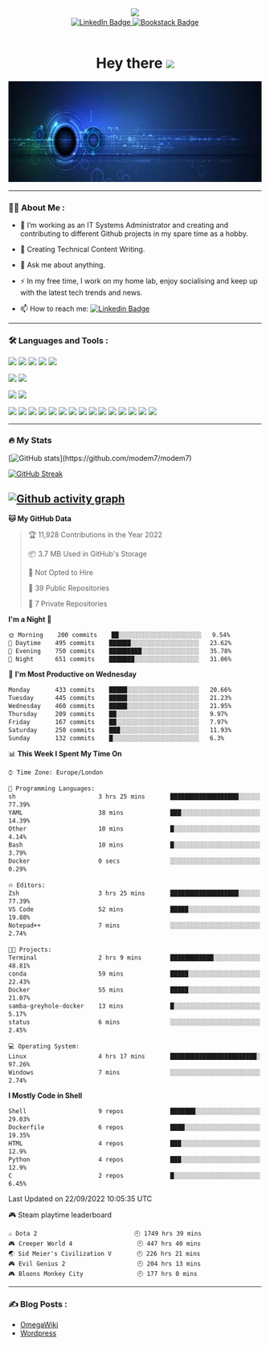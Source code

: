 <div id="header" align="center">
  <img src="https://media.giphy.com/media/f3iwJFOVOwuy7K6FFw/giphy.gif" width="300"/>
<div id="badges">
  <a href="https://www.linkedin.com/in/alexlaneit/">
    <img src="https://img.shields.io/badge/LinkedIn-blue?style=for-the-badge&logo=linkedin&logoColor=white" alt="LinkedIn Badge"/>
  </a>
  <a href="https://omegawiki.modem7.com">
  <img src="https://img.shields.io/badge/Bookstack-blue?style=for-the-badge&logo=BookStack&logoColor=white" alt="Bookstack Badge"/>
  </a>
</div>
  <img src="https://komarev.com/ghpvc/?username=modem7&style=flat-square&color=blue" alt=""/>
<h1>
  Hey there
  <img src="https://media.giphy.com/media/hvRJCLFzcasrR4ia7z/giphy.gif" width="30px"/>
</h1>
</div>

<div align="center">
  <img src="https://github.com/modem7/MiscAssets/blob/master/images/ezgif-6-79e26c05da.jpg" width="800" height="200"/>
</div>

---

### :man_technologist: About Me :
- :telescope: I’m working as an IT Systems Administrator and creating and contributing to different Github projects in my spare time as a hobby.

- :seedling: Creating Technical Content Writing.

- 💬 Ask me about anything.

- :zap: In my free time, I work on my home lab, enjoy socialising and keep up with the latest tech trends and news.

- :mailbox: How to reach me: [![Linkedin Badge](https://img.shields.io/badge/-AlexLaneIT-blue?style=flat&logo=Linkedin&logoColor=white)](https://www.linkedin.com/in/alexlaneit/)

---

### :hammer_and_wrench: Languages and Tools :
![](https://img.shields.io/badge/OS-Centos-informational?style=flat&logo=centos&logoColor=white&color=981e32)
![](https://img.shields.io/badge/OS-Debian-informational?style=flat&logo=debian&logoColor=white&color=981e32)
![](https://img.shields.io/badge/OS-RHEL-informational?style=flat&logo=red-hat&logoColor=white&color=981e32)
![](https://img.shields.io/badge/OS-Ubuntu-informational?style=flat&logo=ubuntu&logoColor=white&color=981e32)
![](https://img.shields.io/badge/OS-Windows-informational?style=flat&logo=windows&logoColor=white&color=981e32)

![](https://img.shields.io/badge/Editor-Notepad++-informational?style=flat&logo=notepadplusplus&logoColor=white&color=981e32)
![](https://img.shields.io/badge/Editor-Visual_Studio_Code-informational?style=flat&logo=visual-studio-code&logoColor=white&color=981e32)


![](https://img.shields.io/badge/Shell-Bash-informational?style=flat&logo=gnu-bash&logoColor=white&color=981e32)
![](https://img.shields.io/badge/Shell-ZSH-informational?style=flat&logo=gnu-bash&logoColor=white&color=981e32)

![](https://img.shields.io/badge/Tools-3CX-informational?style=flat&logoColor=white&color=981e32)
![](https://img.shields.io/badge/Tools-Ansible-informational?style=flat&logo=ansible&logoColor=white&color=981e32)
![](https://img.shields.io/badge/Tools-Arduino-informational?style=flat&logo=arduino&logoColor=white&color=981e32)
![](https://img.shields.io/badge/Tools-Borg-informational?style=flat&logoColor=white&color=981e32)
![](https://img.shields.io/badge/Tools-Docker-informational?style=flat&logo=docker&logoColor=white&color=981e32)
![](https://img.shields.io/badge/Tools-Drone_CI-informational?style=flat&logo=drone&logoColor=white&color=981e32)
![](https://img.shields.io/badge/Tools-Git-informational?style=flat&logo=git&logoColor=white&color=981e32)
![](https://img.shields.io/badge/Tools-Github-informational?style=flat&logo=github&logoColor=white&color=981e32)
![](https://img.shields.io/badge/Tools-Gitlab-informational?style=flat&logo=gitlab&logoColor=white&color=981e32)
![](https://img.shields.io/badge/Tools-Jira-informational?style=flat&logo=jira&logoColor=white&color=981e32)
![](https://img.shields.io/badge/Tools-Kanban-informational?style=flat&logoColor=white&color=981e32)
![](https://img.shields.io/badge/Tools-Nginx-informational?style=flat&logo=nginx&logoColor=white&color=981e32)
![](https://img.shields.io/badge/Tools-Raspberry_Pi-informational?style=flat&logo=raspberry-pi&logoColor=white&color=981e32)
![](https://img.shields.io/badge/Tools-Snyk-informational?style=flat&logo=snyk&logoColor=white&color=981e32)
![](https://img.shields.io/badge/Tools-Traefik-informational?style=flat&logo=traefikmesh&logoColor=white&color=981e32)

---

### :fire: My Stats
[![GitHub stats](https://github-readme-stats.vercel.app/api?username=modem7&show_icons=true&theme=codeSTACKr&count_private=true")](https://github.com/modem7/modem7)

[![GitHub Streak](http://github-readme-streak-stats.herokuapp.com?user=modem7&theme=elegant&hide_border=true&date_format=j%20M%5B%20Y%5D&background=DD272700)](https://git.io/streak-stats)

[![Github activity graph](https://activity-graph.herokuapp.com/graph?username=modem7&theme=elegant&custom_title=Contribution%20Graph&hide_border=true&bg_color=%20)](https://github.com/modem7/modem7)
---

<!--START_SECTION:waka-->
**🐱 My GitHub Data** 

> 🏆 11,928 Contributions in the Year 2022
 > 
> 📦 3.7 MB Used in GitHub's Storage 
 > 
> 🚫 Not Opted to Hire
 > 
> 📜 39 Public Repositories 
 > 
> 🔑 7 Private Repositories  
 > 
**I'm a Night 🦉** 

```text
🌞 Morning    200 commits    ██░░░░░░░░░░░░░░░░░░░░░░░   9.54% 
🌆 Daytime    495 commits    ██████░░░░░░░░░░░░░░░░░░░   23.62% 
🌃 Evening    750 commits    █████████░░░░░░░░░░░░░░░░   35.78% 
🌙 Night      651 commits    ███████░░░░░░░░░░░░░░░░░░   31.06%

```
📅 **I'm Most Productive on Wednesday** 

```text
Monday       433 commits    █████░░░░░░░░░░░░░░░░░░░░   20.66% 
Tuesday      445 commits    █████░░░░░░░░░░░░░░░░░░░░   21.23% 
Wednesday    460 commits    █████░░░░░░░░░░░░░░░░░░░░   21.95% 
Thursday     209 commits    ██░░░░░░░░░░░░░░░░░░░░░░░   9.97% 
Friday       167 commits    ██░░░░░░░░░░░░░░░░░░░░░░░   7.97% 
Saturday     250 commits    ███░░░░░░░░░░░░░░░░░░░░░░   11.93% 
Sunday       132 commits    █░░░░░░░░░░░░░░░░░░░░░░░░   6.3%

```


📊 **This Week I Spent My Time On** 

```text
⌚︎ Time Zone: Europe/London

💬 Programming Languages: 
sh                       3 hrs 25 mins       ███████████████████░░░░░░   77.39% 
YAML                     38 mins             ███░░░░░░░░░░░░░░░░░░░░░░   14.39% 
Other                    10 mins             █░░░░░░░░░░░░░░░░░░░░░░░░   4.14% 
Bash                     10 mins             █░░░░░░░░░░░░░░░░░░░░░░░░   3.79% 
Docker                   0 secs              ░░░░░░░░░░░░░░░░░░░░░░░░░   0.29%

🔥 Editors: 
Zsh                      3 hrs 25 mins       ███████████████████░░░░░░   77.39% 
VS Code                  52 mins             █████░░░░░░░░░░░░░░░░░░░░   19.88% 
Notepad++                7 mins              ░░░░░░░░░░░░░░░░░░░░░░░░░   2.74%

🐱‍💻 Projects: 
Terminal                 2 hrs 9 mins        ████████████░░░░░░░░░░░░░   48.81% 
conda                    59 mins             █████░░░░░░░░░░░░░░░░░░░░   22.43% 
Docker                   55 mins             █████░░░░░░░░░░░░░░░░░░░░   21.07% 
samba-greyhole-docker    13 mins             █░░░░░░░░░░░░░░░░░░░░░░░░   5.17% 
status                   6 mins              ░░░░░░░░░░░░░░░░░░░░░░░░░   2.45%

💻 Operating System: 
Linux                    4 hrs 17 mins       ████████████████████████░   97.26% 
Windows                  7 mins              ░░░░░░░░░░░░░░░░░░░░░░░░░   2.74%

```

**I Mostly Code in Shell** 

```text
Shell                    9 repos             ███████░░░░░░░░░░░░░░░░░░   29.03% 
Dockerfile               6 repos             ████░░░░░░░░░░░░░░░░░░░░░   19.35% 
HTML                     4 repos             ███░░░░░░░░░░░░░░░░░░░░░░   12.9% 
Python                   4 repos             ███░░░░░░░░░░░░░░░░░░░░░░   12.9% 
C                        2 repos             █░░░░░░░░░░░░░░░░░░░░░░░░   6.45%

```



 Last Updated on 22/09/2022 10:05:35 UTC
<!--END_SECTION:waka-->

<!-- steam-box start -->
🎮 Steam playtime leaderboard
```text
⚔️ Dota 2                           🕘 1749 hrs 39 mins
🎮 Creeper World 4                  🕘 447 hrs 40 mins
🌏 Sid Meier's Civilization V       🕘 226 hrs 21 mins
🎮 Evil Genius 2                    🕘 204 hrs 13 mins
🎮 Bloons Monkey City               🕘 177 hrs 0 mins
```
<!-- Powered by https://github.com/YouEclipse/steam-box . -->
<!-- steam-box end -->

---

### :writing_hand: Blog Posts :
- [OmegaWiki](https://omegawiki.modem7.com)
- [Wordpress](https://modem7.wordpress.com)
